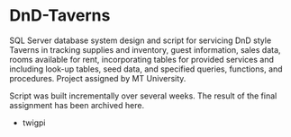 # DnD-Taverns
SQL Server database system design and script for servicing DnD style Taverns in tracking supplies and inventory, guest information, sales data, rooms available for rent, incorporating tables for provided services and including look-up tables, seed data, and specified queries, functions, and procedures.
Project assigned by MT University.

Script was built incrementally over several weeks. The result of the final assignment has been archived here.
- twigpi
